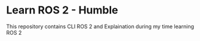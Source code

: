 # Learn ROS 2 - Humble

This repository contains CLI ROS 2 and Explaination during my time learning ROS 2